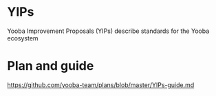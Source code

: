 # YIPs
Yooba Improvement Proposals (YIPs) describe standards for the Yooba ecosystem

# Plan and guide
https://github.com/yooba-team/plans/blob/master/YIPs-guide.md
